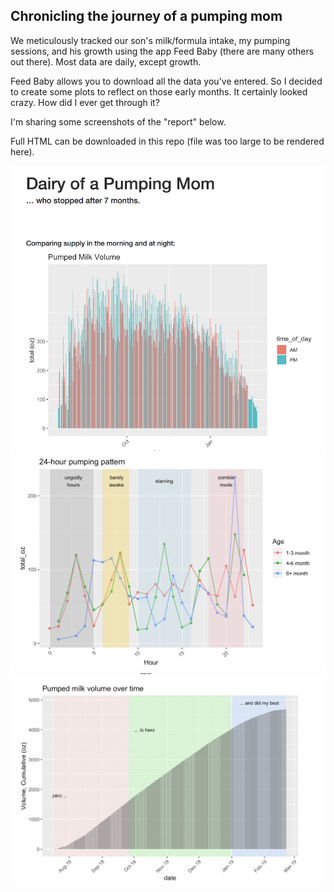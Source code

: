 ## Chronicling the journey of a pumping mom

We meticulously tracked our son's milk/formula intake, my pumping sessions, and his growth using the app Feed Baby (there are many others out there). Most data are daily, except growth.

Feed Baby allows you to download all the data you've entered. So I decided to create some plots to reflect on those early months. It certainly looked crazy. How did I ever get through it?

I'm sharing some screenshots of the "report" below. 

Full HTML can be downloaded in this repo (file was too large to be rendered here).

<img src="feedbaby_report2.png" alt="Flowers in Chania">
<img src="feedbaby_report1.png" alt="Flowers in Chania">
<img src="feedbaby_report3.png" alt="Flowers in Chania">
